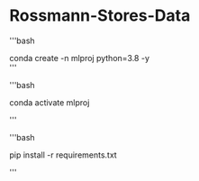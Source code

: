 # Rossmann-Stores-Data

'''bash

conda create -n mlproj python=3.8 -y  
'''


'''bash

conda activate mlproj

'''

'''bash

pip install -r requirements.txt

'''